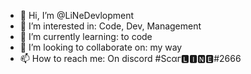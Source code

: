 - 👋 Hi, I’m @LiNeDevlopment
- 👀 I’m interested in: Code, Dev, Management
- 🌱 I’m currently learning: to code
- 💞️ I’m looking to collaborate on: my way
- 📫 How to reach me: On discord #Scαг🅻🅸🅽🅴#2666 

<!---
LiNeDevlopment/LiNeDevlopment is a ✨ special ✨ repository because its `README.md` 
--->
